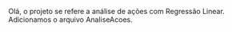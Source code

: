 Olá, o projeto se refere a análise de ações com Regressão Linear.
Adicionamos o arquivo AnaliseAcoes.
